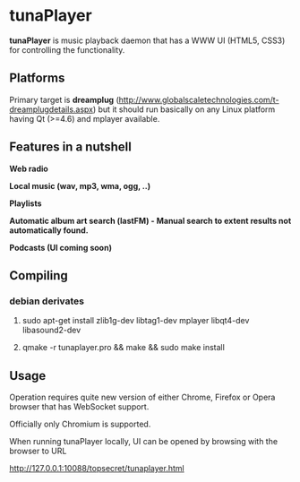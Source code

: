# tunaPlayer #

**tunaPlayer** is music playback daemon that has a WWW UI (HTML5, CSS3) for controlling the functionality.

## Platforms ##

Primary target is **dreamplug**
(http://www.globalscaletechnologies.com/t-dreamplugdetails.aspx)
but it should run basically on any Linux platform having Qt (>=4.6) and mplayer available.

## Features in a nutshell ##

**Web radio**

**Local music (wav, mp3, wma, ogg, ..)**

**Playlists**

**Automatic album art search (lastFM) - Manual search to extent results not automatically found.**

**Podcasts (UI coming soon)**

## Compiling ##

### debian derivates ###

1. sudo apt-get install zlib1g-dev libtag1-dev mplayer libqt4-dev libasound2-dev

2. qmake -r tunaplayer.pro && make && sudo make install


## Usage ##

Operation requires quite new version of either Chrome, Firefox or Opera browser that has
WebSocket support.

Officially only Chromium is supported.


When running tunaPlayer locally, UI can be opened by browsing with the browser to URL

http://127.0.0.1:10088/topsecret/tunaplayer.html

